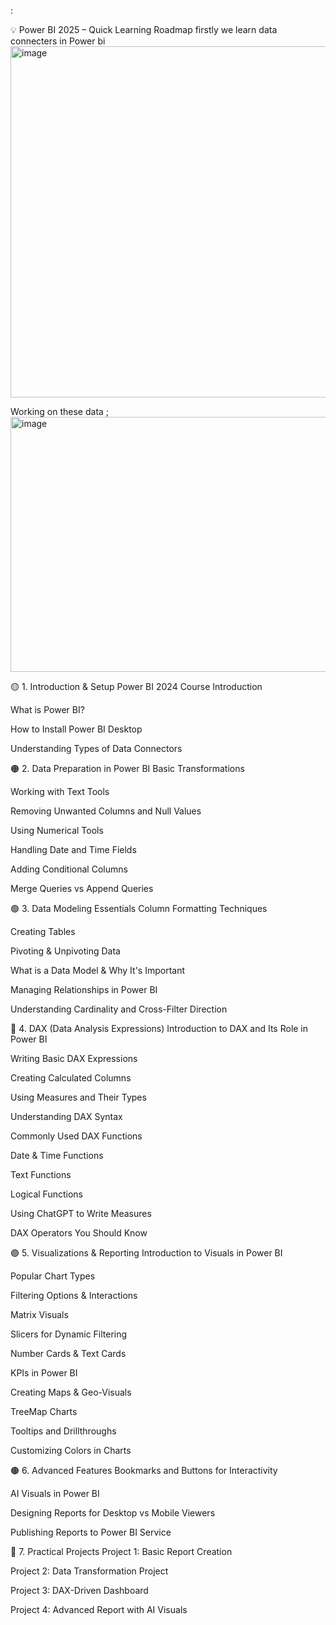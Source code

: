 :

💡 Power BI 2025 – Quick Learning Roadmap
firstly we learn data connecters in Power bi 
<img width="704" height="562" alt="image" src="https://github.com/user-attachments/assets/213766fc-8559-44b3-b225-e8a2d66759d3" />

Working on these data ;
<img width="1085" height="408" alt="image" src="https://github.com/user-attachments/assets/c7e345a7-e3a6-4482-ad3a-aa9674be964c" />

🟡 1. Introduction & Setup
Power BI 2024 Course Introduction

What is Power BI?

How to Install Power BI Desktop

Understanding Types of Data Connectors

🟠 2. Data Preparation in Power BI
Basic Transformations

Working with Text Tools

Removing Unwanted Columns and Null Values

Using Numerical Tools

Handling Date and Time Fields

Adding Conditional Columns

Merge Queries vs Append Queries

🟢 3. Data Modeling Essentials
Column Formatting Techniques

Creating Tables

Pivoting & Unpivoting Data

What is a Data Model & Why It's Important

Managing Relationships in Power BI

Understanding Cardinality and Cross-Filter Direction

🔵 4. DAX (Data Analysis Expressions)
Introduction to DAX and Its Role in Power BI

Writing Basic DAX Expressions

Creating Calculated Columns

Using Measures and Their Types

Understanding DAX Syntax

Commonly Used DAX Functions

Date & Time Functions

Text Functions

Logical Functions

Using ChatGPT to Write Measures

DAX Operators You Should Know

🟣 5. Visualizations & Reporting
Introduction to Visuals in Power BI

Popular Chart Types

Filtering Options & Interactions

Matrix Visuals

Slicers for Dynamic Filtering

Number Cards & Text Cards

KPIs in Power BI

Creating Maps & Geo-Visuals

TreeMap Charts

Tooltips and Drillthroughs

Customizing Colors in Charts

🟤 6. Advanced Features
Bookmarks and Buttons for Interactivity

AI Visuals in Power BI

Designing Reports for Desktop vs Mobile Viewers

Publishing Reports to Power BI Service

🔶 7. Practical Projects
Project 1: Basic Report Creation

Project 2: Data Transformation Project

Project 3: DAX-Driven Dashboard

Project 4: Advanced Report with AI Visuals

